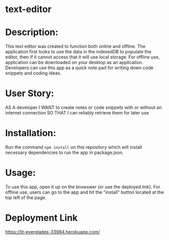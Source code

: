 # text-editor

# Description:

This text editor was created to function both online and offline.
The application first looks to use the data in the indexedDB to populate the editor, then if it cannot access that it will use local storage. 
For offline use, application can be downloaded on your desktop as an application. Developers can use this app as a quick note pad for writing down code snippets and coding ideas. 

# User Story:

AS A developer
I WANT to create notes or code snippets with or without an internet connection
SO THAT I can reliably retrieve them for later use

# Installation:

Run the command `npm install` on this repository which will install necessary dependencies to run the app in package.json.

# Usage:

To use this app, open it up on the browswer (or use the deployed link).
For offline use, users can go to the app and hit the "install" button located at the top left of the page.

# Deployment Link

https://lit-everglades-33984.herokuapp.com/